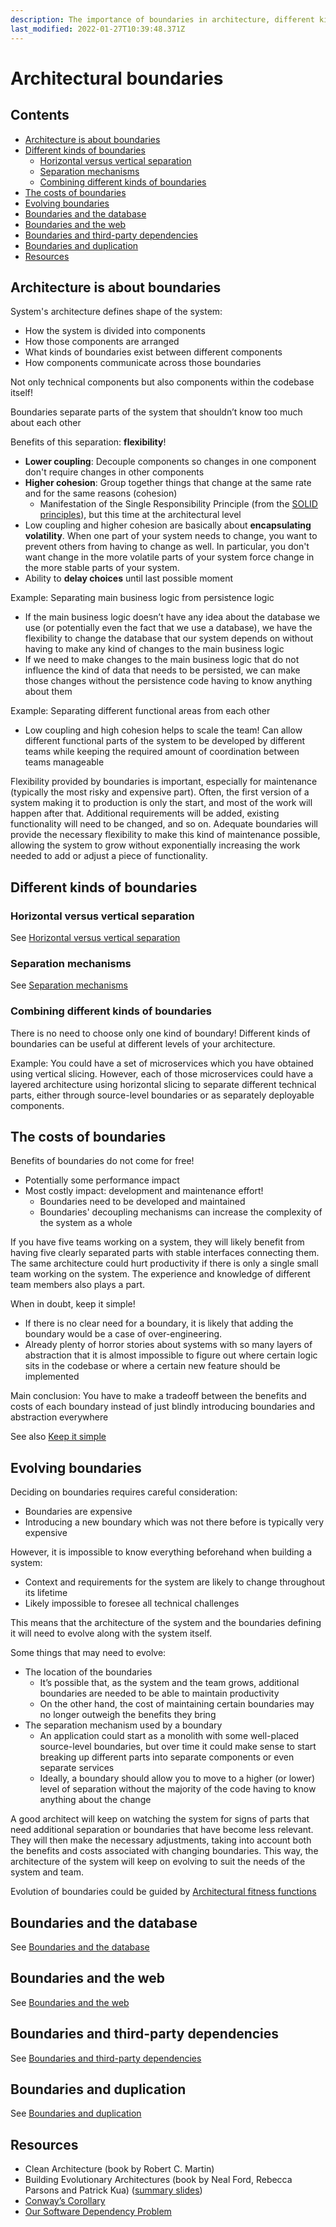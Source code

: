 ```yaml
---
description: The importance of boundaries in architecture, different kinds of boundaries, costs and evolution of boundaries, etc.
last_modified: 2022-01-27T10:39:48.371Z
---
```


# Architectural boundaries

## Contents

-   [Architecture is about boundaries](#architecture-is-about-boundaries)
-   [Different kinds of boundaries](#different-kinds-of-boundaries)
    -   [Horizontal versus vertical separation](#horizontal-versus-vertical-separation)
    -   [Separation mechanisms](#separation-mechanisms)
    -   [Combining different kinds of boundaries](#combining-different-kinds-of-boundaries)
-   [The costs of boundaries](#the-costs-of-boundaries)
-   [Evolving boundaries](#evolving-boundaries)
-   [Boundaries and the database](#boundaries-and-the-database)
-   [Boundaries and the web](#boundaries-and-the-web)
-   [Boundaries and third-party dependencies](#boundaries-and-third-party-dependencies)
-   [Boundaries and duplication](#boundaries-and-duplication)
-   [Resources](#resources)

## Architecture is about boundaries

System's architecture defines shape of the system:

-   How the system is divided into components
-   How those components are arranged
-   What kinds of boundaries exist between different components
-   How components communicate across those boundaries

Not only technical components but also components within the codebase itself!

Boundaries separate parts of the system that shouldn’t know too much about each other

Benefits of this separation: **flexibility**!

-   **Lower coupling**: Decouple components so changes in one component don't require changes in other components
-   **Higher cohesion**: Group together things that change at the same rate and for the same reasons (cohesion)
    -   Manifestation of the Single Responsibility Principle (from the [SOLID principles](./oo-design/SOLID-principles.md)), but this time at the architectural level
-   Low coupling and higher cohesion are basically about **encapsulating volatility**. When one part of your system needs to change, you want to prevent others from having to change as well. In particular, you don't want change in the more volatile parts of your system force change in the more stable parts of your system.
-   Ability to **delay choices** until last possible moment

Example: Separating main business logic from persistence logic

-   If the main business logic doesn’t have any idea about the database we use (or potentially even the fact that we use a database), we have the flexibility to change the database that our system depends on without having to make any kind of changes to the main business logic
-   If we need to make changes to the main business logic that do not influence the kind of data that needs to be persisted, we can make those changes without the persistence code having to know anything about them

Example: Separating different functional areas from each other

-   Low coupling and high cohesion helps to scale the team! Can allow different functional parts of the system to be developed by different teams while keeping the required amount of coordination between teams manageable

Flexibility provided by boundaries is important, especially for maintenance (typically the most risky and expensive part). Often, the first version of a system making it to production is only the start, and most of the work will happen after that. Additional requirements will be added, existing functionality will need to be changed, and so on. Adequate boundaries will provide the necessary flexibility to make this kind of maintenance possible, allowing the system to grow without exponentially increasing the work needed to add or adjust a piece of functionality.

## Different kinds of boundaries

### Horizontal versus vertical separation

See [Horizontal versus vertical separation](./architectural-boundaries-details/Horizontal-vertical-separation.md)

### Separation mechanisms

See [Separation mechanisms](./architectural-boundaries-details/Separation-mechanisms.md)

### Combining different kinds of boundaries

There is no need to choose only one kind of boundary! Different kinds of boundaries can be useful at different levels of your architecture.

Example: You could have a set of microservices which you have obtained using vertical slicing. However, each of those microservices could have a layered architecture using horizontal slicing to separate different technical parts, either through source-level boundaries or as separately deployable components.

## The costs of boundaries

Benefits of boundaries do not come for free!

-   Potentially some performance impact
-   Most costly impact: development and maintenance effort!
    -   Boundaries need to be developed and maintained
    -   Boundaries' decoupling mechanisms can increase the complexity of the system as a whole

If you have five teams working on a system, they will likely benefit from having five clearly separated parts with stable interfaces connecting them. The same architecture could hurt productivity if there is only a single small team working on the system. The experience and knowledge of different team members also plays a part. 

When in doubt, keep it simple! 

-   If there is no clear need for a boundary, it is likely that adding the boundary would be a case of over-engineering.
-   Already plenty of horror stories about systems with so many layers of abstraction that it is almost impossible to figure out where certain logic sits in the codebase or where a certain new feature should be implemented

Main conclusion: You have to make a tradeoff between the benefits and costs of each boundary instead of just blindly introducing boundaries and abstraction everywhere

See also [Keep it simple](../mindset/Keep-it-simple.md)

## Evolving boundaries

Deciding on boundaries requires careful consideration:

-   Boundaries are expensive
-   Introducing a new boundary which was not there before is typically very expensive

However, it is impossible to know everything beforehand when building a system:

-   Context and requirements for the system are likely to change throughout its lifetime
-   Likely impossible to foresee all technical challenges

This means that the architecture of the system and the boundaries defining it will need to evolve along with the system itself.

Some things that may need to evolve:

-   The location of the boundaries
    -   It’s possible that, as the system and the team grows, additional boundaries are needed to be able to maintain productivity
    -   On the other hand, the cost of maintaining certain boundaries may no longer outweigh the benefits they bring
-   The separation mechanism used by a boundary
    -   An application could start as a monolith with some well-placed source-level boundaries, but over time it could make sense to start breaking up different parts into separate components or even separate services
    -   Ideally, a boundary should allow you to move to a higher (or lower) level of separation without the majority of the code having to know anything about the change

A good architect will keep on watching the system for signs of parts that need additional separation or boundaries that have become less relevant. They will then make the necessary adjustments, taking into account both the benefits and costs associated with changing boundaries. This way, the architecture of the system will keep on evolving to suit the needs of the system and team.

Evolution of boundaries could be guided by [Architectural fitness functions](./Architectural-fitness-functions.md)

## Boundaries and the database

See [Boundaries and the database](./architectural-boundaries-details/Boundaries-database.md)

## Boundaries and the web

See [Boundaries and the web](./architectural-boundaries-details/Boundaries-web.md)

## Boundaries and third-party dependencies

See [Boundaries and third-party dependencies](./architectural-boundaries-details/Boundaries-third-party-dependencies.md)

## Boundaries and duplication

See [Boundaries and duplication](./architectural-boundaries-details/Boundaries-duplication.md)

## Resources

-   Clean Architecture (book by Robert C. Martin)
-   Building Evolutionary Architectures (book by Neal Ford, Rebecca Parsons and Patrick Kua) ([summary slides](http://nealford.com/downloads/Evolutionary_Architecture_Keynote_by_Neal_Ford.pdf))
-   [Conway’s Corollary](http://www.ianbicking.org/blog/2015/08/conways-corollary.html)
-   [Our Software Dependency Problem](https://research.swtch.com/deps)
